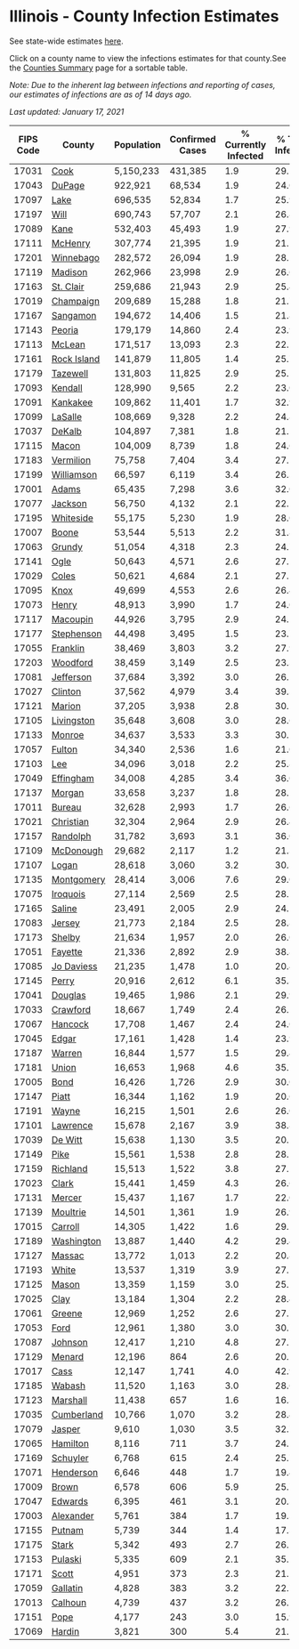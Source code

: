 # Illinois - County Infection Estimates

See state-wide estimates [here](/infections/us-il).

Click on a county name to view the infections estimates for that county.See the [Counties Summary](/infections/summary-counties) page for a sortable table.

*Note: Due to the inherent lag between infections and reporting of cases, our estimates of infections are as of 14 days ago.*

*Last updated: January 17, 2021*

|   FIPS Code |                     County |   Population |   Confirmed Cases |   % Currently Infected |   % Total Infected |
|-------------|----------------------------|--------------|-------------------|------------------------|--------------------|
|       17031 |               [Cook](cook) |    5,150,233 |           431,385 |                    1.9 |               29.5 |
|       17043 |           [DuPage](dupage) |      922,921 |            68,534 |                    1.9 |               24.0 |
|       17097 |               [Lake](lake) |      696,535 |            52,834 |                    1.7 |               25.9 |
|       17197 |               [Will](will) |      690,743 |            57,707 |                    2.1 |               26.8 |
|       17089 |               [Kane](kane) |      532,403 |            45,493 |                    1.9 |               27.9 |
|       17111 |         [McHenry](mchenry) |      307,774 |            21,395 |                    1.9 |               21.5 |
|       17201 |     [Winnebago](winnebago) |      282,572 |            26,094 |                    1.9 |               28.5 |
|       17119 |         [Madison](madison) |      262,966 |            23,998 |                    2.9 |               26.6 |
|       17163 |     [St. Clair](st.-clair) |      259,686 |            21,943 |                    2.9 |               25.4 |
|       17019 |     [Champaign](champaign) |      209,689 |            15,288 |                    1.8 |               21.7 |
|       17167 |       [Sangamon](sangamon) |      194,672 |            14,406 |                    1.5 |               21.8 |
|       17143 |           [Peoria](peoria) |      179,179 |            14,860 |                    2.4 |               23.9 |
|       17113 |           [McLean](mclean) |      171,517 |            13,093 |                    2.3 |               22.1 |
|       17161 | [Rock Island](rock-island) |      141,879 |            11,805 |                    1.4 |               25.7 |
|       17179 |       [Tazewell](tazewell) |      131,803 |            11,825 |                    2.9 |               25.5 |
|       17093 |         [Kendall](kendall) |      128,990 |             9,565 |                    2.2 |               23.0 |
|       17091 |       [Kankakee](kankakee) |      109,862 |            11,401 |                    1.7 |               32.9 |
|       17099 |         [LaSalle](lasalle) |      108,669 |             9,328 |                    2.2 |               24.8 |
|       17037 |           [DeKalb](dekalb) |      104,897 |             7,381 |                    1.8 |               21.1 |
|       17115 |             [Macon](macon) |      104,009 |             8,739 |                    1.8 |               24.6 |
|       17183 |     [Vermilion](vermilion) |       75,758 |             7,404 |                    3.4 |               27.2 |
|       17199 |   [Williamson](williamson) |       66,597 |             6,119 |                    3.4 |               26.3 |
|       17001 |             [Adams](adams) |       65,435 |             7,298 |                    3.6 |               32.0 |
|       17077 |         [Jackson](jackson) |       56,750 |             4,132 |                    2.1 |               22.1 |
|       17195 |     [Whiteside](whiteside) |       55,175 |             5,230 |                    1.9 |               28.0 |
|       17007 |             [Boone](boone) |       53,544 |             5,513 |                    2.2 |               31.8 |
|       17063 |           [Grundy](grundy) |       51,054 |             4,318 |                    2.3 |               24.7 |
|       17141 |               [Ogle](ogle) |       50,643 |             4,571 |                    2.6 |               27.1 |
|       17029 |             [Coles](coles) |       50,621 |             4,684 |                    2.1 |               27.1 |
|       17095 |               [Knox](knox) |       49,699 |             4,553 |                    2.6 |               26.4 |
|       17073 |             [Henry](henry) |       48,913 |             3,990 |                    1.7 |               24.0 |
|       17117 |       [Macoupin](macoupin) |       44,926 |             3,795 |                    2.9 |               24.1 |
|       17177 |   [Stephenson](stephenson) |       44,498 |             3,495 |                    1.5 |               23.7 |
|       17055 |       [Franklin](franklin) |       38,469 |             3,803 |                    3.2 |               27.9 |
|       17203 |       [Woodford](woodford) |       38,459 |             3,149 |                    2.5 |               23.3 |
|       17081 |     [Jefferson](jefferson) |       37,684 |             3,392 |                    3.0 |               26.2 |
|       17027 |         [Clinton](clinton) |       37,562 |             4,979 |                    3.4 |               39.3 |
|       17121 |           [Marion](marion) |       37,205 |             3,938 |                    2.8 |               30.5 |
|       17105 |   [Livingston](livingston) |       35,648 |             3,608 |                    3.0 |               28.6 |
|       17133 |           [Monroe](monroe) |       34,637 |             3,533 |                    3.3 |               30.1 |
|       17057 |           [Fulton](fulton) |       34,340 |             2,536 |                    1.6 |               21.0 |
|       17103 |                 [Lee](lee) |       34,096 |             3,018 |                    2.2 |               25.8 |
|       17049 |     [Effingham](effingham) |       34,008 |             4,285 |                    3.4 |               36.0 |
|       17137 |           [Morgan](morgan) |       33,658 |             3,237 |                    1.8 |               28.1 |
|       17011 |           [Bureau](bureau) |       32,628 |             2,993 |                    1.7 |               26.6 |
|       17021 |     [Christian](christian) |       32,304 |             2,964 |                    2.9 |               26.4 |
|       17157 |       [Randolph](randolph) |       31,782 |             3,693 |                    3.1 |               36.0 |
|       17109 |     [McDonough](mcdonough) |       29,682 |             2,117 |                    1.2 |               21.3 |
|       17107 |             [Logan](logan) |       28,618 |             3,060 |                    3.2 |               30.3 |
|       17135 |   [Montgomery](montgomery) |       28,414 |             3,006 |                    7.6 |               29.0 |
|       17075 |       [Iroquois](iroquois) |       27,114 |             2,569 |                    2.5 |               28.7 |
|       17165 |           [Saline](saline) |       23,491 |             2,005 |                    2.9 |               24.1 |
|       17083 |           [Jersey](jersey) |       21,773 |             2,184 |                    2.5 |               28.8 |
|       17173 |           [Shelby](shelby) |       21,634 |             1,957 |                    2.0 |               26.0 |
|       17051 |         [Fayette](fayette) |       21,336 |             2,892 |                    2.9 |               38.8 |
|       17085 |   [Jo Daviess](jo-daviess) |       21,235 |             1,478 |                    1.0 |               20.4 |
|       17145 |             [Perry](perry) |       20,916 |             2,612 |                    6.1 |               35.3 |
|       17041 |         [Douglas](douglas) |       19,465 |             1,986 |                    2.1 |               29.9 |
|       17033 |       [Crawford](crawford) |       18,667 |             1,749 |                    2.4 |               26.5 |
|       17067 |         [Hancock](hancock) |       17,708 |             1,467 |                    2.4 |               24.0 |
|       17045 |             [Edgar](edgar) |       17,161 |             1,428 |                    1.4 |               23.9 |
|       17187 |           [Warren](warren) |       16,844 |             1,577 |                    1.5 |               29.4 |
|       17181 |             [Union](union) |       16,653 |             1,968 |                    4.6 |               35.7 |
|       17005 |               [Bond](bond) |       16,426 |             1,726 |                    2.9 |               30.0 |
|       17147 |             [Piatt](piatt) |       16,344 |             1,162 |                    1.9 |               20.6 |
|       17191 |             [Wayne](wayne) |       16,215 |             1,501 |                    2.6 |               26.0 |
|       17101 |       [Lawrence](lawrence) |       15,678 |             2,167 |                    3.9 |               38.8 |
|       17039 |         [De Witt](de-witt) |       15,638 |             1,130 |                    3.5 |               20.1 |
|       17149 |               [Pike](pike) |       15,561 |             1,538 |                    2.8 |               28.2 |
|       17159 |       [Richland](richland) |       15,513 |             1,522 |                    3.8 |               27.5 |
|       17023 |             [Clark](clark) |       15,441 |             1,459 |                    4.3 |               26.6 |
|       17131 |           [Mercer](mercer) |       15,437 |             1,167 |                    1.7 |               22.0 |
|       17139 |       [Moultrie](moultrie) |       14,501 |             1,361 |                    1.9 |               26.9 |
|       17015 |         [Carroll](carroll) |       14,305 |             1,422 |                    1.6 |               29.1 |
|       17189 |   [Washington](washington) |       13,887 |             1,440 |                    4.2 |               29.4 |
|       17127 |           [Massac](massac) |       13,772 |             1,013 |                    2.2 |               20.8 |
|       17193 |             [White](white) |       13,537 |             1,319 |                    3.9 |               27.2 |
|       17125 |             [Mason](mason) |       13,359 |             1,159 |                    3.0 |               25.1 |
|       17025 |               [Clay](clay) |       13,184 |             1,304 |                    2.2 |               28.4 |
|       17061 |           [Greene](greene) |       12,969 |             1,252 |                    2.6 |               27.7 |
|       17053 |               [Ford](ford) |       12,961 |             1,380 |                    3.0 |               30.7 |
|       17087 |         [Johnson](johnson) |       12,417 |             1,210 |                    4.8 |               27.7 |
|       17129 |           [Menard](menard) |       12,196 |               864 |                    2.6 |               20.2 |
|       17017 |               [Cass](cass) |       12,147 |             1,741 |                    4.0 |               42.9 |
|       17185 |           [Wabash](wabash) |       11,520 |             1,163 |                    3.0 |               28.6 |
|       17123 |       [Marshall](marshall) |       11,438 |               657 |                    1.6 |               16.3 |
|       17035 |   [Cumberland](cumberland) |       10,766 |             1,070 |                    3.2 |               28.4 |
|       17079 |           [Jasper](jasper) |        9,610 |             1,030 |                    3.5 |               32.7 |
|       17065 |       [Hamilton](hamilton) |        8,116 |               711 |                    3.7 |               24.5 |
|       17169 |       [Schuyler](schuyler) |        6,768 |               615 |                    2.4 |               25.7 |
|       17071 |     [Henderson](henderson) |        6,646 |               448 |                    1.7 |               19.4 |
|       17009 |             [Brown](brown) |        6,578 |               606 |                    5.9 |               25.7 |
|       17047 |         [Edwards](edwards) |        6,395 |               461 |                    3.1 |               20.3 |
|       17003 |     [Alexander](alexander) |        5,761 |               384 |                    1.7 |               19.3 |
|       17155 |           [Putnam](putnam) |        5,739 |               344 |                    1.4 |               17.3 |
|       17175 |             [Stark](stark) |        5,342 |               493 |                    2.7 |               26.5 |
|       17153 |         [Pulaski](pulaski) |        5,335 |               609 |                    2.1 |               35.5 |
|       17171 |             [Scott](scott) |        4,951 |               373 |                    2.3 |               21.1 |
|       17059 |       [Gallatin](gallatin) |        4,828 |               383 |                    3.2 |               22.7 |
|       17013 |         [Calhoun](calhoun) |        4,739 |               437 |                    3.2 |               26.1 |
|       17151 |               [Pope](pope) |        4,177 |               243 |                    3.0 |               15.9 |
|       17069 |           [Hardin](hardin) |        3,821 |               300 |                    5.4 |               21.5 |
